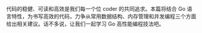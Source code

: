 代码的稳健、可读和高效是我们每一个位 coder 的共同追求。本篇将结合 Go 语言特性，为书写高效的代码，力争从常用数据结构、内存管理和并发编程三个方面给出相关建议。话不多说，让我们一起学习 Go 高性能编程技法吧。